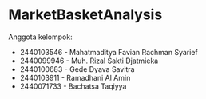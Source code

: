 # MarketBasketAnalysis
Anggota kelompok:

- 2440103546 - Mahatmaditya Favian Rachman Syarief
- 2440099946 - Muh. Rizal Sakti Djatmieka
- 2440100683 - Gede Dyava Savitra
- 2440103911 - Ramadhani Al Amin
- 2440071733 - Bachatsa Taqiyya
